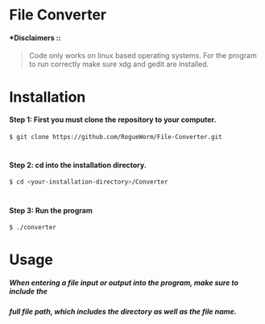 # File Converter
#### *Disclaimers ::
>Code only works on linux based operating systems.
For the program to run correctly make sure xdg and gedit are installed.
# __Installation__
#### __Step 1:__  First you must clone the repository to your computer.
```sh
$ git clone https://github.com/RogueWorm/File-Converter.git
```
#
#### __Step 2:__ cd into the installation directory.
```sh
$ cd <your-installation-directory>/Converter
```
#
#### __Step 3:__ Run the program
```sh
$ ./converter
```
#
# __Usage__
##### When entering a file input or output into the program, make sure to include the 
##### full file path, which includes the directory as well as the file name.
